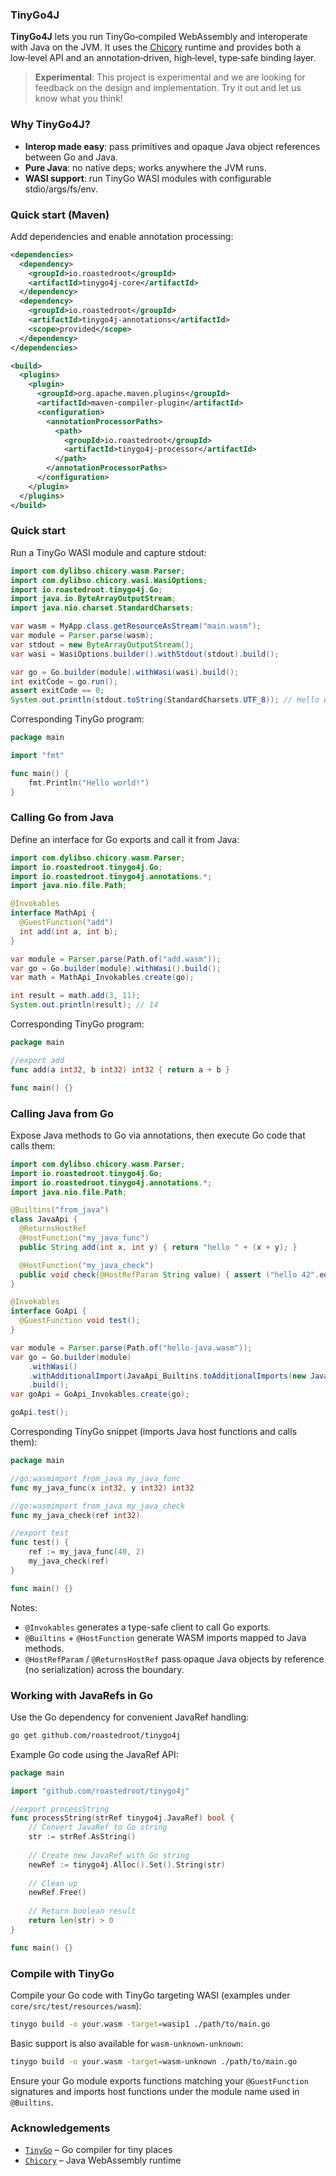### TinyGo4J

**TinyGo4J** lets you run TinyGo‑compiled WebAssembly and interoperate with Java on the JVM. It uses the [Chicory](https://github.com/dylibso/chicory) runtime and provides both a low‑level API and an annotation‑driven, high‑level, type‑safe binding layer.

> **Experimental**: This project is experimental and we are looking for feedback on the design and implementation. Try it out and let us know what you think!

### Why TinyGo4J?

- **Interop made easy**: pass primitives and opaque Java object references between Go and Java.
- **Pure Java**: no native deps; works anywhere the JVM runs.
- **WASI support**: run TinyGo WASI modules with configurable stdio/args/fs/env.

### Quick start (Maven)

Add dependencies and enable annotation processing:

```xml
<dependencies>
  <dependency>
    <groupId>io.roastedroot</groupId>
    <artifactId>tinygo4j-core</artifactId>
  </dependency>
  <dependency>
    <groupId>io.roastedroot</groupId>
    <artifactId>tinygo4j-annotations</artifactId>
    <scope>provided</scope>
  </dependency>
</dependencies>

<build>
  <plugins>
    <plugin>
      <groupId>org.apache.maven.plugins</groupId>
      <artifactId>maven-compiler-plugin</artifactId>
      <configuration>
        <annotationProcessorPaths>
          <path>
            <groupId>io.roastedroot</groupId>
            <artifactId>tinygo4j-processor</artifactId>
          </path>
        </annotationProcessorPaths>
      </configuration>
    </plugin>
  </plugins>
</build>
```

### Quick start

Run a TinyGo WASI module and capture stdout:

```java
import com.dylibso.chicory.wasm.Parser;
import com.dylibso.chicory.wasi.WasiOptions;
import io.roastedroot.tinygo4j.Go;
import java.io.ByteArrayOutputStream;
import java.nio.charset.StandardCharsets;

var wasm = MyApp.class.getResourceAsStream("main.wasm");
var module = Parser.parse(wasm);
var stdout = new ByteArrayOutputStream();
var wasi = WasiOptions.builder().withStdout(stdout).build();

var go = Go.builder(module).withWasi(wasi).build();
int exitCode = go.run();
assert exitCode == 0;
System.out.println(stdout.toString(StandardCharsets.UTF_8)); // Hello world!\n
```

Corresponding TinyGo program:

```go
package main

import "fmt"

func main() {
    fmt.Println("Hello world!")
}
```

### Calling Go from Java

Define an interface for Go exports and call it from Java:

```java
import com.dylibso.chicory.wasm.Parser;
import io.roastedroot.tinygo4j.Go;
import io.roastedroot.tinygo4j.annotations.*;
import java.nio.file.Path;

@Invokables
interface MathApi {
  @GuestFunction("add")
  int add(int a, int b);
}

var module = Parser.parse(Path.of("add.wasm"));
var go = Go.builder(module).withWasi().build();
var math = MathApi_Invokables.create(go);

int result = math.add(3, 11);
System.out.println(result); // 14
```

Corresponding TinyGo program:

```go
package main

//export add
func add(a int32, b int32) int32 { return a + b }

func main() {}
```

### Calling Java from Go

Expose Java methods to Go via annotations, then execute Go code that calls them:

```java
import com.dylibso.chicory.wasm.Parser;
import io.roastedroot.tinygo4j.Go;
import io.roastedroot.tinygo4j.annotations.*;
import java.nio.file.Path;

@Builtins("from_java")
class JavaApi {
  @ReturnsHostRef
  @HostFunction("my_java_func")
  public String add(int x, int y) { return "hello " + (x + y); }

  @HostFunction("my_java_check")
  public void check(@HostRefParam String value) { assert ("hello 42".equals(value)); }
}

@Invokables
interface GoApi {
  @GuestFunction void test();
}

var module = Parser.parse(Path.of("hello-java.wasm"));
var go = Go.builder(module)
    .withWasi()
    .withAdditionalImport(JavaApi_Builtins.toAdditionalImports(new JavaApi()))
    .build();
var goApi = GoApi_Invokables.create(go);

goApi.test();
```

Corresponding TinyGo snippet (imports Java host functions and calls them):

```go
package main

//go:wasmimport from_java my_java_func
func my_java_func(x int32, y int32) int32

//go:wasmimport from_java my_java_check
func my_java_check(ref int32)

//export test
func test() {
    ref := my_java_func(40, 2)
    my_java_check(ref)
}

func main() {}
```

Notes:
- `@Invokables` generates a type-safe client to call Go exports.
- `@Builtins` + `@HostFunction` generate WASM imports mapped to Java methods.
- `@HostRefParam` / `@ReturnsHostRef` pass opaque Java objects by reference (no serialization) across the boundary.

### Working with JavaRefs in Go

Use the Go dependency for convenient JavaRef handling:

```bash
go get github.com/roastedroot/tinygo4j
```

Example Go code using the JavaRef API:

```go
package main

import "github.com/roastedroot/tinygo4j"

//export processString
func processString(strRef tinygo4j.JavaRef) bool {
    // Convert JavaRef to Go string
    str := strRef.AsString()
    
    // Create new JavaRef with Go string
    newRef := tinygo4j.Alloc().Set().String(str)
    
    // Clean up
    newRef.Free()
    
    // Return boolean result
    return len(str) > 0
}

func main() {}
```

### Compile with TinyGo

Compile your Go code with TinyGo targeting WASI (examples under `core/src/test/resources/wasm`):

```bash
tinygo build -o your.wasm -target=wasip1 ./path/to/main.go
```

Basic support is also available for `wasm-unknown-unknown`:

```bash
tinygo build -o your.wasm -target=wasm-unknown ./path/to/main.go
```

Ensure your Go module exports functions matching your `@GuestFunction` signatures and imports host functions under the module name used in `@Builtins`.

### Acknowledgements

- [`TinyGo`](https://tinygo.org/) – Go compiler for tiny places
- [`Chicory`](https://chicory.dev/) – Java WebAssembly runtime
